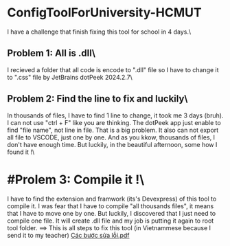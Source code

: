 # ConfigToolForUniversity-HCMUT
I have a challenge that finish fixing this tool for school in 4 days.\
## Problem 1: All is .dll\
I recieved a folder that all code is encode to ".dll" file so I have to change it to ".css" file by JetBrains dotPeek 2024.2.7\
## Problem 2: Find the line to fix and luckily\
In thousands of files, I have to find 1 line to change, it took me 3 days (bruh). I can not use "ctrl + F" like you are thinking. The dotPeek app just enable to find "file name", not line in file. That is a big problem. It also can not export all file to VSCODE, just one by one. And as you kkow, thousands of files, I don't have enough time. But luckily, in the beautiful afternoon, some how I found it !\
# #Prolem 3: Compile it !\
I have to find the extension and framwork (its's Devexpress) of this tool to compile it. I was fear that I have to compile "all thousands files", it means that I have to move one by one. But luckily, I discovered that I just need to compile one file. It will create .dll file and my job is putting it again to root tool folder.
==> This is all steps to fix this tool (in Vietnammese because I send it to my teacher) [Các bước sửa lỗi.pdf](https://github.com/user-attachments/files/19049890/Cac.b.c.s.a.l.i.pdf)
